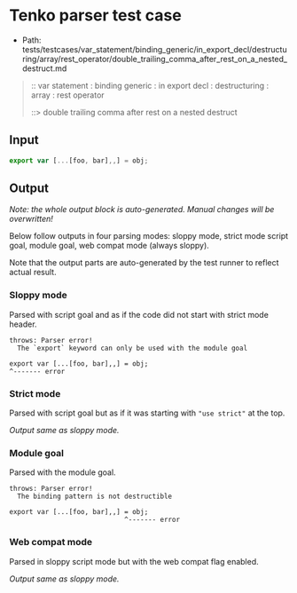 # Tenko parser test case

- Path: tests/testcases/var_statement/binding_generic/in_export_decl/destructuring/array/rest_operator/double_trailing_comma_after_rest_on_a_nested_destruct.md

> :: var statement : binding generic : in export decl : destructuring : array : rest operator
>
> ::> double trailing comma after rest on a nested destruct

## Input


`````js
export var [...[foo, bar],,] = obj;
`````

## Output

_Note: the whole output block is auto-generated. Manual changes will be overwritten!_

Below follow outputs in four parsing modes: sloppy mode, strict mode script goal, module goal, web compat mode (always sloppy).

Note that the output parts are auto-generated by the test runner to reflect actual result.

### Sloppy mode

Parsed with script goal and as if the code did not start with strict mode header.

`````
throws: Parser error!
  The `export` keyword can only be used with the module goal

export var [...[foo, bar],,] = obj;
^------- error
`````

### Strict mode

Parsed with script goal but as if it was starting with `"use strict"` at the top.

_Output same as sloppy mode._

### Module goal

Parsed with the module goal.

`````
throws: Parser error!
  The binding pattern is not destructible

export var [...[foo, bar],,] = obj;
                             ^------- error
`````


### Web compat mode

Parsed in sloppy script mode but with the web compat flag enabled.

_Output same as sloppy mode._
